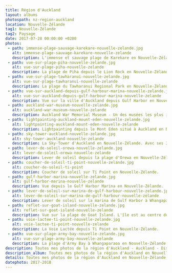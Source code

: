 ```yaml
---
title: Région d'Auckland
layout: albums
photospath: nz-region-auckland
location: Nouvelle-Zélande
tag1: Nouvelle-Zélande
tag2: Paysage
date: 2017-07-28 00:00:00 +0200
photos:
 - path: immense-plage-sauvage-karekare-nouvelle-zelande.jpg
   alt: immense-plage-sauvage-karekare-nouvelle-zelande
   description: L'immense et sauvage plage de Karekare en Nouvelle-Zélande. Cette plage apparaît dans le film La leçon de piano ainsi que dans la série Xena, la guerrière.
 - path: vue-sur-plage-piha-nouvelle-zelande.jpg
   alt: vue-sur-plage-piha-nouvelle-zelande
   description: La plage de Piha depuis le Lion Rock en Nouvelle-Zélande.
 - path: vue-sur-plage-tawharanui-nouvelle-zelande.jpg
   alt: vue-sur-plage-tawharanui-nouvelle-zelande
   description: La plage du Tawharanui Regional Park en Nouvelle-Zélande.
 - path: vue-sur-auckland-depuis-gulf-harbour-marina-nouvelle-zelande.jpg
   alt: vue-sur-auckland-depuis-gulf-harbour-marina-nouvelle-zelande
   description: Vue sur la ville d'Auckland depuis Gulf Harbor en Nouvelle-Zélande.
 - path: auckland-war-museum-nouvelle-zelande.jpg
   alt: auckland-war-museum-nouvelle-zelande
   description: Auckland War Memorial Museum - Un des musées les plus importants de Nouvelle-Zélande. Il se concentre sur l'histoire naturelle et militaire de la Nouvelle-Zélande.
 - path: lightpainting-auckland-mount-eden-nouvelle-zelande.jpg
   alt: lightpainting-auckland-mount-eden-nouvelle-zelande
   description: Lightpainting depuis le Mont Eden situé à Auckland en Nouvelle-Zélande.
 - path: sky-tower-auckland-nouvelle-zelande.jpg
   alt: sky-tower-auckland-nouvelle-zelande
   description: La Sky-Tower d'Auckland en Nouvelle-Zélande. Avec ses 328 mètres de haut, elle est le plus haut édifice de l'hémisphère sud.
 - path: lever-de-soleil-orewa-nouvelle-zelande.jpg
   alt: lever-de-soleil-orewa-nouvelle-zelande
   description: Lever de soleil depuis la plage d'Orewa en Nouvelle-Zélande.
 - path: coucher-de-soleil-ti-point-nouvelle-zelande.jpg
   alt: coucher-de-soleil-ti-point
   description: Coucher de soleil sur Ti Point en Nouvelle-Zélande.
 - path: gulf-harbor-marina-nouvelle-zelande.jpg
   alt: gulf-harbor-marina-nouvelle-zelande
   description: Vue depuis le Gulf Harbor Marina en Nouvelle-Zélande.
 - path: lever-de-soleil-sur-marina-de-gulf-harbour-nouvelle-zelande.jpg
   alt: lever-de-soleil-sur-marina-de-gulf-harbour-nouvelle-zelande
   description: Lever de soleil sur la marina de Gulf Harbor à Whangaparaoa en Nouvelle-Zélande
 - path: reflet-sur-goat-island-nouvelle-zelande.jpg
   alt: reflet-sur-goat-island-nouvelle-zelande
   description: Vue sur la plage de Goat Island. L'île est au centre de la première aire marine protégée de Nouvelle-Zélande, d'où sa notoriété.
 - path: voie-lactee-ti-point-nouvelle-zelande.jpg
   alt: voie-lactee-ti-point-nouvelle-zelande
   description: La Voie Lactée depuis Ti Point en Nouvelle-Zélande.
 - path: vue-sur-plage-army-bay-nouvelle-zelande.jpg
   alt: vue-sur-plage-army-bay-nouvelle-zelande
   description: La plage d'Army Bay à Whangaparaoa en Nouvelle-Zélande.
description: Toutes mes photos de la région d'Auckland - Auckland - District - Nouvelle Zélande - New-Zealand - New Zealand - Photographies - Photography - Photographie
description_album: Toutes mes photos de la région d'Auckland en Nouvelle-Zélande.
details: Toutes mes photos de la région d'Auckland en Nouvelle-Zélande, paysages magnifiques, cascades et plages sauvages !
datephoto: 2017-2018
---
```

